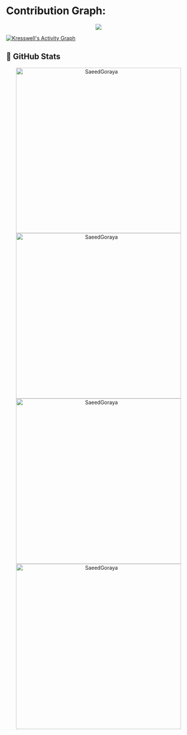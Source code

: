 

# Contribution Graph:


<p align="center">
  <a href="https://github.com/SaeedGoraya">
    <img src="https://github-readme-streak-stats.herokuapp.com/?user=SaeedGoraya#version3"/>
  </a>
</p>
<a href="https://github.com/SaeedGoraya"><img alt="Kresswell's Activity Graph" src="https://ghactivity.mrayush.me/graph?username=SaeedGoraya&bg_color=1F222E&color=F8D866&line=F85D7F&point=FFFFFF&hide_border=true" /></a>



## **📶 GitHub Stats**
<div align="center">
   <a href="https://github.com/SaeedGoraya/">
     <img src="https://github-readme-stats.vercel.app/api?username=SaeedGoraya&&include_all_commits=true&count_private=true&show_icons=true&theme=synthwave&hide_border=true" width="450" alt="SaeedGoraya"/>
     <img src="https://github-readme-streak-stats.herokuapp.com/?user=SaeedGoraya&theme=synthwave&hide_border=true&date_format=j%20M[%20Y]" width="450" alt="SaeedGoraya"/>
     <img src="https://github-readme-stats.vercel.app/api/top-langs/?username=SaeedGoraya&layout=compact&theme=synthwave" width="450"  alt="SaeedGoraya"/>
     <img src="https://github-profile-trophy.vercel.app/?username=SaeedGoraya&title=MultipleLang,Stars,Followers,Issues,Commits,Puller&row=2&column=3&layout=compact&theme=synthwave&no-frame=true&no-bg=true" width="450" alt="SaeedGoraya"/>
   </a>
</div>
